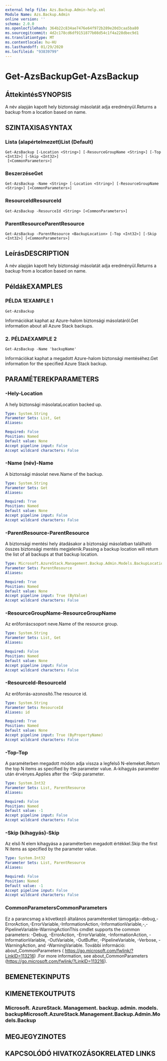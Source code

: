 ```yaml
---
external help file: Azs.Backup.Admin-help.xml
Module Name: Azs.Backup.Admin
online version: ''
schema: 2.0.0
ms.openlocfilehash: 364b22c834ae7476e64f972b289e20d3caa5ba80
ms.sourcegitcommit: 4d2c178cd6df9151877b08d54c1f4a228dbec9d1
ms.translationtype: MT
ms.contentlocale: hu-HU
ms.lasthandoff: 01/29/2020
ms.locfileid: "93839799"
---
```

# <span data-ttu-id="98bc6-101">Get-AzsBackup</span><span class="sxs-lookup"><span data-stu-id="98bc6-101">Get-AzsBackup</span></span>

## <span data-ttu-id="98bc6-102">Áttekintés</span><span class="sxs-lookup"><span data-stu-id="98bc6-102">SYNOPSIS</span></span>
<span data-ttu-id="98bc6-103">A név alapján kapott hely biztonsági másolatát adja eredményül.</span><span class="sxs-lookup"><span data-stu-id="98bc6-103">Returns a backup from a location based on name.</span></span>

## <span data-ttu-id="98bc6-104">SZINTAXISA</span><span class="sxs-lookup"><span data-stu-id="98bc6-104">SYNTAX</span></span>

### <span data-ttu-id="98bc6-105">Lista (alapértelmezett)</span><span class="sxs-lookup"><span data-stu-id="98bc6-105">List (Default)</span></span>
```
Get-AzsBackup [-Location <String>] [-ResourceGroupName <String>] [-Top <Int32>] [-Skip <Int32>]
 [<CommonParameters>]
```

### <span data-ttu-id="98bc6-106">Beszerzése</span><span class="sxs-lookup"><span data-stu-id="98bc6-106">Get</span></span>
```
Get-AzsBackup -Name <String> [-Location <String>] [-ResourceGroupName <String>] [<CommonParameters>]
```

### <span data-ttu-id="98bc6-107">ResourceId</span><span class="sxs-lookup"><span data-stu-id="98bc6-107">ResourceId</span></span>
```
Get-AzsBackup -ResourceId <String> [<CommonParameters>]
```

### <span data-ttu-id="98bc6-108">ParentResource</span><span class="sxs-lookup"><span data-stu-id="98bc6-108">ParentResource</span></span>
```
Get-AzsBackup -ParentResource <BackupLocation> [-Top <Int32>] [-Skip <Int32>] [<CommonParameters>]
```

## <span data-ttu-id="98bc6-109">Leírás</span><span class="sxs-lookup"><span data-stu-id="98bc6-109">DESCRIPTION</span></span>
<span data-ttu-id="98bc6-110">A név alapján kapott hely biztonsági másolatát adja eredményül.</span><span class="sxs-lookup"><span data-stu-id="98bc6-110">Returns a backup from a location based on name.</span></span>

## <span data-ttu-id="98bc6-111">Példák</span><span class="sxs-lookup"><span data-stu-id="98bc6-111">EXAMPLES</span></span>

### <span data-ttu-id="98bc6-112">PÉLDA 1</span><span class="sxs-lookup"><span data-stu-id="98bc6-112">EXAMPLE 1</span></span>
```
Get-AzsBackup
```

<span data-ttu-id="98bc6-113">Információkat kaphat az Azure-halom biztonsági másolatáról.</span><span class="sxs-lookup"><span data-stu-id="98bc6-113">Get information about all Azure Stack backups.</span></span>

### <span data-ttu-id="98bc6-114">2. PÉLDA</span><span class="sxs-lookup"><span data-stu-id="98bc6-114">EXAMPLE 2</span></span>
```
Get-AzsBackup -Name 'backupName'
```

<span data-ttu-id="98bc6-115">Információkat kaphat a megadott Azure-halom biztonsági mentéséhez.</span><span class="sxs-lookup"><span data-stu-id="98bc6-115">Get information for the specified Azure Stack backup.</span></span>

## <span data-ttu-id="98bc6-116">PARAMÉTEREK</span><span class="sxs-lookup"><span data-stu-id="98bc6-116">PARAMETERS</span></span>

### <span data-ttu-id="98bc6-117">-Hely</span><span class="sxs-lookup"><span data-stu-id="98bc6-117">-Location</span></span>
<span data-ttu-id="98bc6-118">A hely biztonsági másolata</span><span class="sxs-lookup"><span data-stu-id="98bc6-118">Location backed up.</span></span>

```yaml
Type: System.String
Parameter Sets: List, Get
Aliases:

Required: False
Position: Named
Default value: None
Accept pipeline input: False
Accept wildcard characters: False
```

### <span data-ttu-id="98bc6-119">-Name (név)</span><span class="sxs-lookup"><span data-stu-id="98bc6-119">-Name</span></span>
<span data-ttu-id="98bc6-120">A biztonsági másolat neve.</span><span class="sxs-lookup"><span data-stu-id="98bc6-120">Name of the backup.</span></span>

```yaml
Type: System.String
Parameter Sets: Get
Aliases:

Required: True
Position: Named
Default value: None
Accept pipeline input: False
Accept wildcard characters: False
```

### <span data-ttu-id="98bc6-121">-ParentResource</span><span class="sxs-lookup"><span data-stu-id="98bc6-121">-ParentResource</span></span>
<span data-ttu-id="98bc6-122">A biztonsági mentési hely átadásakor a biztonsági másolatban található összes biztonsági mentés megjelenik.</span><span class="sxs-lookup"><span data-stu-id="98bc6-122">Passing a backup location will return the list of all backups at that backup location.</span></span>

```yaml
Type: Microsoft.AzureStack.Management.Backup.Admin.Models.BackupLocation
Parameter Sets: ParentResource
Aliases:

Required: True
Position: Named
Default value: None
Accept pipeline input: True (ByValue)
Accept wildcard characters: False
```

### <span data-ttu-id="98bc6-123">-ResourceGroupName</span><span class="sxs-lookup"><span data-stu-id="98bc6-123">-ResourceGroupName</span></span>
<span data-ttu-id="98bc6-124">Az erőforráscsoport neve.</span><span class="sxs-lookup"><span data-stu-id="98bc6-124">Name of the resource group.</span></span>

```yaml
Type: System.String
Parameter Sets: List, Get
Aliases:

Required: False
Position: Named
Default value: None
Accept pipeline input: False
Accept wildcard characters: False
```

### <span data-ttu-id="98bc6-125">-ResourceId</span><span class="sxs-lookup"><span data-stu-id="98bc6-125">-ResourceId</span></span>
<span data-ttu-id="98bc6-126">Az erőforrás-azonosító.</span><span class="sxs-lookup"><span data-stu-id="98bc6-126">The resource id.</span></span>

```yaml
Type: System.String
Parameter Sets: ResourceId
Aliases: id

Required: True
Position: Named
Default value: None
Accept pipeline input: True (ByPropertyName)
Accept wildcard characters: False
```

### <span data-ttu-id="98bc6-127">-Top</span><span class="sxs-lookup"><span data-stu-id="98bc6-127">-Top</span></span>
<span data-ttu-id="98bc6-128">A paraméterben megadott módon adja vissza a legfelső N-elemeket.</span><span class="sxs-lookup"><span data-stu-id="98bc6-128">Return the top N items as specified by the parameter value.</span></span>
<span data-ttu-id="98bc6-129">A-kihagyás paraméter után érvényes.</span><span class="sxs-lookup"><span data-stu-id="98bc6-129">Applies after the -Skip parameter.</span></span>

```yaml
Type: System.Int32
Parameter Sets: List, ParentResource
Aliases:

Required: False
Position: Named
Default value: -1
Accept pipeline input: False
Accept wildcard characters: False
```

### <span data-ttu-id="98bc6-130">-Skip (kihagyás)</span><span class="sxs-lookup"><span data-stu-id="98bc6-130">-Skip</span></span>
<span data-ttu-id="98bc6-131">Az első N elem kihagyása a paraméterben megadott értékkel.</span><span class="sxs-lookup"><span data-stu-id="98bc6-131">Skip the first N items as specified by the parameter value.</span></span>

```yaml
Type: System.Int32
Parameter Sets: List, ParentResource
Aliases:

Required: False
Position: Named
Default value: -1
Accept pipeline input: False
Accept wildcard characters: False
```

### <span data-ttu-id="98bc6-132">CommonParameters</span><span class="sxs-lookup"><span data-stu-id="98bc6-132">CommonParameters</span></span>
<span data-ttu-id="98bc6-133">Ez a parancsmag a következő általános paramétereket támogatja:-debug,-ErrorAction,-ErrorVariable,-InformationAction,-InformationVariable,-,-PipelineVariable-WarningAction</span><span class="sxs-lookup"><span data-stu-id="98bc6-133">This cmdlet supports the common parameters: -Debug, -ErrorAction, -ErrorVariable, -InformationAction, -InformationVariable, -OutVariable, -OutBuffer, -PipelineVariable, -Verbose, -WarningAction, and -WarningVariable.</span></span> <span data-ttu-id="98bc6-134">További információ: about_CommonParameters ( https://go.microsoft.com/fwlink/?LinkID=113216) .</span><span class="sxs-lookup"><span data-stu-id="98bc6-134">For more information, see about_CommonParameters (https://go.microsoft.com/fwlink/?LinkID=113216).</span></span>

## <span data-ttu-id="98bc6-135">BEMENETEK</span><span class="sxs-lookup"><span data-stu-id="98bc6-135">INPUTS</span></span>

## <span data-ttu-id="98bc6-136">KIMENETEK</span><span class="sxs-lookup"><span data-stu-id="98bc6-136">OUTPUTS</span></span>

### <span data-ttu-id="98bc6-137">Microsoft. AzureStack. Management. backup. admin. models. backup</span><span class="sxs-lookup"><span data-stu-id="98bc6-137">Microsoft.AzureStack.Management.Backup.Admin.Models.Backup</span></span>

## <span data-ttu-id="98bc6-138">MEGJEGYZI</span><span class="sxs-lookup"><span data-stu-id="98bc6-138">NOTES</span></span>

## <span data-ttu-id="98bc6-139">KAPCSOLÓDÓ HIVATKOZÁSOK</span><span class="sxs-lookup"><span data-stu-id="98bc6-139">RELATED LINKS</span></span>
